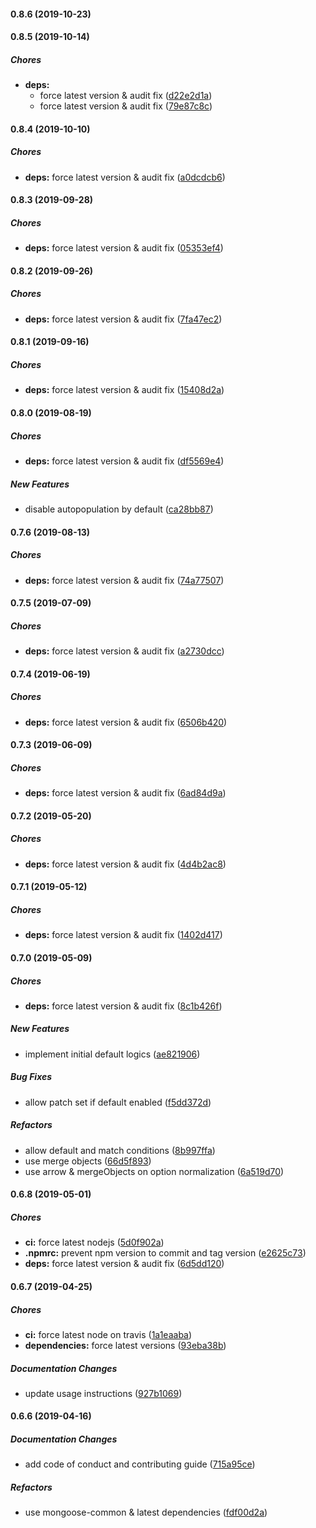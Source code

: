 #### 0.8.6 (2019-10-23)

#### 0.8.5 (2019-10-14)

##### Chores

* **deps:**
  *  force latest version & audit fix ([d22e2d1a](https://github.com/lykmapipo/mongoose-exists/commit/d22e2d1aae19dc1817c826cc0b01ea36cb9f9d22))
  *  force latest version & audit fix ([79e87c8c](https://github.com/lykmapipo/mongoose-exists/commit/79e87c8ce3867cab6fe96fffd9c29f92c1c274e6))

#### 0.8.4 (2019-10-10)

##### Chores

* **deps:**  force latest version & audit fix ([a0dcdcb6](https://github.com/lykmapipo/mongoose-exists/commit/a0dcdcb69f5e81ae01b10d2c84e881aa85696250))

#### 0.8.3 (2019-09-28)

##### Chores

* **deps:**  force latest version & audit fix ([05353ef4](https://github.com/lykmapipo/mongoose-exists/commit/05353ef4c6297cfd98148602631d09c5c1f795c4))

#### 0.8.2 (2019-09-26)

##### Chores

* **deps:**  force latest version & audit fix ([7fa47ec2](https://github.com/lykmapipo/mongoose-exists/commit/7fa47ec250a5606a1ee4a8ab46046e2ba13d4544))

#### 0.8.1 (2019-09-16)

##### Chores

* **deps:**  force latest version & audit fix ([15408d2a](https://github.com/lykmapipo/mongoose-exists/commit/15408d2a507777dda3d95ab91c4db76c7ac79df9))

#### 0.8.0 (2019-08-19)

##### Chores

* **deps:**  force latest version & audit fix ([df5569e4](https://github.com/lykmapipo/mongoose-exists/commit/df5569e45fff9cd3478a39005f435e0b17f8466f))

##### New Features

*  disable autopopulation by default ([ca28bb87](https://github.com/lykmapipo/mongoose-exists/commit/ca28bb87a0dab0f028e4154cd134b625f08c7074))

#### 0.7.6 (2019-08-13)

##### Chores

* **deps:**  force latest version & audit fix ([74a77507](https://github.com/lykmapipo/mongoose-exists/commit/74a77507af51c445019bb83293c6fb121fd5ef75))

#### 0.7.5 (2019-07-09)

##### Chores

* **deps:**  force latest version & audit fix ([a2730dcc](https://github.com/lykmapipo/mongoose-exists/commit/a2730dcc02e58598581c3d7482def0dc0f007a61))

#### 0.7.4 (2019-06-19)

##### Chores

* **deps:**  force latest version & audit fix ([6506b420](https://github.com/lykmapipo/mongoose-exists/commit/6506b420f03a3463b562831e4ae6a9e574a352f9))

#### 0.7.3 (2019-06-09)

##### Chores

* **deps:**  force latest version & audit fix ([6ad84d9a](https://github.com/lykmapipo/mongoose-exists/commit/6ad84d9acac99cee14222df202ac7eccfac3ba1b))

#### 0.7.2 (2019-05-20)

##### Chores

* **deps:**  force latest version & audit fix ([4d4b2ac8](https://github.com/lykmapipo/mongoose-exists/commit/4d4b2ac8f637c91760969a10e90ab3ba2531a204))

#### 0.7.1 (2019-05-12)

##### Chores

* **deps:**  force latest version & audit fix ([1402d417](https://github.com/lykmapipo/mongoose-exists/commit/1402d4178c55beb69e0624e77847740c91531c3e))

#### 0.7.0 (2019-05-09)

##### Chores

* **deps:**  force latest version & audit fix ([8c1b426f](https://github.com/lykmapipo/mongoose-exists/commit/8c1b426f3486ebac3d1328408e0a1f5a32b248fa))

##### New Features

*  implement initial default logics ([ae821906](https://github.com/lykmapipo/mongoose-exists/commit/ae8219060d3d8b2b545fe130e89efc90cb8fd043))

##### Bug Fixes

*  allow patch set if default enabled ([f5dd372d](https://github.com/lykmapipo/mongoose-exists/commit/f5dd372dd0a1a81c4d9de9edfec6179b9b2988d5))

##### Refactors

*  allow default and match conditions ([8b997ffa](https://github.com/lykmapipo/mongoose-exists/commit/8b997ffa41694d59f355595f7e1c6a77c8193614))
*  use merge objects ([66d5f893](https://github.com/lykmapipo/mongoose-exists/commit/66d5f893ffae3146bcd580d305f7ce5c056a81d3))
*  use arrow & mergeObjects on option normalization ([6a519d70](https://github.com/lykmapipo/mongoose-exists/commit/6a519d70345326b476f8a3e8cf03ca7fd4269f61))

#### 0.6.8 (2019-05-01)

##### Chores

* **ci:**  force latest nodejs ([5d0f902a](https://github.com/lykmapipo/mongoose-exists/commit/5d0f902a7994dbb2bf93a8a6edff7752e1b8b6e4))
* **.npmrc:**  prevent npm version to commit and tag version ([e2625c73](https://github.com/lykmapipo/mongoose-exists/commit/e2625c73b5f7272460d7aa8513c22292470e41fb))
* **deps:**  force latest version & audit fix ([6d5dd120](https://github.com/lykmapipo/mongoose-exists/commit/6d5dd120c7997bbc6aeb4870e85a1b944487e5d2))

#### 0.6.7 (2019-04-25)

##### Chores

* **ci:**  force latest node on travis ([1a1eaaba](https://github.com/lykmapipo/mongoose-exists/commit/1a1eaaba93c7a9f2ade181fc1b5d55e46349a6cb))
* **dependencies:**  force latest versions ([93eba38b](https://github.com/lykmapipo/mongoose-exists/commit/93eba38b957529398724fadcdaaa2bea4f3f7eee))

##### Documentation Changes

*  update usage instructions ([927b1069](https://github.com/lykmapipo/mongoose-exists/commit/927b10698d3efbeb96d5f92f0ca030cd92cbc9a9))

#### 0.6.6 (2019-04-16)

##### Documentation Changes

*  add code of conduct and contributing guide ([715a95ce](https://github.com/lykmapipo/mongoose-exists/commit/715a95ce84b4bb0995e6a70e3468f5fe7fdaf930))

##### Refactors

*  use mongoose-common & latest dependencies ([fdf00d2a](https://github.com/lykmapipo/mongoose-exists/commit/fdf00d2aad54889eb107f2b4db5285b0d33e1e2c))

